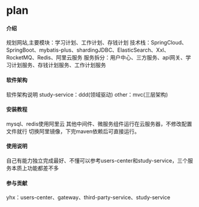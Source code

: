 # plan

#### 介绍
规划网站,主要模块：学习计划、工作计划、存钱计划
技术栈：SpringCloud、SpringBoot、mybatis-plus、shardingJDBC、ElasticSearch、Xxl、RocketMQ、Redis、阿里云服务
服务拆分：用户中心、三方服务、api网关、学习计划服务、存钱计划服务、工作计划服务
#### 软件架构
软件架构说明
study-service：ddd(领域驱动)
other：mvc(三层架构)

#### 安装教程
mysql、redis使用阿里云
其他中间件、微服务组件运行在云服务器，不修改配置文件就行
切换阿里镜像，下完maven依赖后可直接运行。


#### 使用说明

自己有能力独立完成最好、不懂可以参考users-center和study-service，三个服务本质上功能都差不多

#### 参与贡献

yhx：users-center、gateway、third-party-service、study-service

